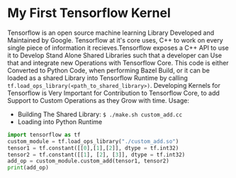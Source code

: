 # My First Tensorflow Kernel
Tensorflow is an open source machine learning Library Developed and Maintained by Google. Tensorflow at it's core uses, C++ to work on every single piece of information it recieves.Tensorflow exposes a C++ API to use it to Develop Stand Alone Shared Libraries such that a developer can Use that and integrate new Operations with Tensorflow Core. This code is either Converted to Python Code, when performing Bazel Build, or it can be loaded as a shared Library into Tensorflow Runtime by calling `tf.load_ops_library(<path_to_shared_library>)`.
Developing Kernels for Tensorflow is Very Important for Contribution to Tensorflow Core, to add Support to Custom Operations as they Grow with time.
Usage:
- Building The Shared Library:
  `$ ./make.sh custom_add.cc`
- Loading into Python Runtime
```python
import tensorflow as tf
custom_module = tf.load_ops_library("./custom_add.so")
tensor1 = tf.constant([[0],[1],[2]], dtype = tf.int32)
tensor2 = tf.constant([[1], [2], [3]], dtype = tf.int32)
add_op = custom_module.custom_add(tensor1, tensor2)
print(add_op)
```

